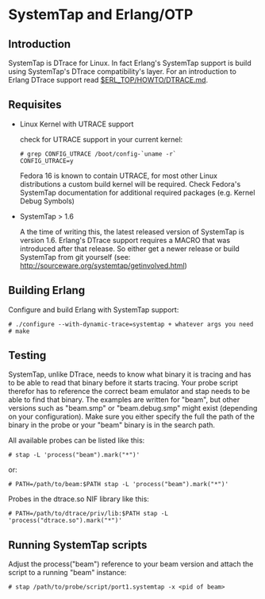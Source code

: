 SystemTap and Erlang/OTP
========================

Introduction
------------

SystemTap is DTrace for Linux. In fact Erlang's SystemTap support
is build using SystemTap's DTrace compatibility's layer. For an
introduction to Erlang DTrace support read [$ERL_TOP/HOWTO/DTRACE.md][].

Requisites
----------

*   Linux Kernel with UTRACE support
    
    check for UTRACE support in your current kernel:

        # grep CONFIG_UTRACE /boot/config-`uname -r`
        CONFIG_UTRACE=y

    Fedora 16 is known to contain UTRACE, for most other Linux distributions
    a custom build kernel will be required.
    Check Fedora's SystemTap documentation for additional required packages
    (e.g. Kernel Debug Symbols)

*   SystemTap > 1.6
  
    A the time of writing this, the latest released version of SystemTap is
    version 1.6. Erlang's DTrace support requires a MACRO that was introduced
    after that release. So either get a newer release or build SystemTap from
    git yourself (see: http://sourceware.org/systemtap/getinvolved.html)

Building Erlang
---------------

Configure and build Erlang with SystemTap support:

    # ./configure --with-dynamic-trace=systemtap + whatever args you need
    # make

Testing
-------

SystemTap, unlike DTrace, needs to know what binary it is tracing and has to
be able to read that binary before it starts tracing. Your probe script
therefor has to reference the correct beam emulator and stap needs to be able
to find that binary.
The examples are written for "beam", but other versions such as "beam.smp" or
"beam.debug.smp" might exist (depending on your configuration). Make sure you
either specify the full the path of the binary in the probe or your "beam"
binary is in the search path.

All available probes can be listed like this:

    # stap -L 'process("beam").mark("*")'

or:

    # PATH=/path/to/beam:$PATH stap -L 'process("beam").mark("*")'


Probes in the dtrace.so NIF library like this:

    # PATH=/path/to/dtrace/priv/lib:$PATH stap -L 'process("dtrace.so").mark("*")'

Running SystemTap scripts
-------------------------

Adjust the process("beam") reference to your beam version and attach the script
to a running "beam" instance:

    # stap /path/to/probe/script/port1.systemtap -x <pid of beam>


   [$ERL_TOP/HOWTO/DTRACE.md]: DTRACE.md
